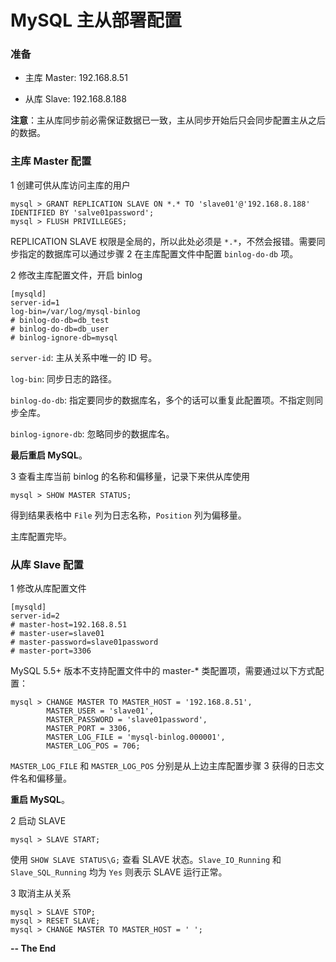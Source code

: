 # MySQL 主从部署配置

### 准备

* 主库 Master: 192.168.8.51

* 从库 Slave: 192.168.8.188

**注意**：主从库同步前必需保证数据已一致，主从同步开始后只会同步配置主从之后的数据。

### 主库 Master 配置

1 创建可供从库访问主库的用户

```
mysql > GRANT REPLICATION SLAVE ON *.* TO 'slave01'@'192.168.8.188' IDENTIFIED BY 'salve01password';
mysql > FLUSH PRIVILLEGES;
```

REPLICATION SLAVE 权限是全局的，所以此处必须是 `*.*`，不然会报错。需要同步指定的数据库可以通过步骤 2 在主库配置文件中配置 `binlog-do-db` 项。

2 修改主库配置文件，开启 binlog

```
[mysqld]
server-id=1
log-bin=/var/log/mysql-binlog
# binlog-do-db=db_test
# binlog-do-db=db_user
# binlog-ignore-db=mysql
```

`server-id`: 主从关系中唯一的 ID 号。

`log-bin`: 同步日志的路径。

`binlog-do-db`: 指定要同步的数据库名，多个的话可以重复此配置项。不指定则同步全库。

`binlog-ignore-db`: 忽略同步的数据库名。

**最后重启 MySQL**。

3 查看主库当前 binlog 的名称和偏移量，记录下来供从库使用

```
mysql > SHOW MASTER STATUS;
```

得到结果表格中 `File` 列为日志名称，`Position` 列为偏移量。

主库配置完毕。

### 从库 Slave 配置

1 修改从库配置文件

```
[mysqld]
server-id=2
# master-host=192.168.8.51
# master-user=slave01
# master-password=slave01password
# master-port=3306
```

MySQL 5.5+ 版本不支持配置文件中的 master-* 类配置项，需要通过以下方式配置：

```
mysql > CHANGE MASTER TO MASTER_HOST = '192.168.8.51',
		MASTER_USER = 'slave01',
		MASTER_PASSWORD = 'slave01password',
		MASTER_PORT = 3306,
		MASTER_LOG_FILE = 'mysql-binlog.000001',
		MASTER_LOG_POS = 706;
```

`MASTER_LOG_FILE` 和 `MASTER_LOG_POS` 分别是从上边主库配置步骤 3 获得的日志文件名和偏移量。

**重启 MySQL**。

2 启动 SLAVE

```
mysql > SLAVE START;
```

使用 `SHOW SLAVE STATUS\G;` 查看 SLAVE 状态。`Slave_IO_Running` 和 `Slave_SQL_Running` 均为 `Yes` 则表示 SLAVE 运行正常。

3 取消主从关系

```
mysql > SLAVE STOP;
mysql > RESET SLAVE;
mysql > CHANGE MASTER TO MASTER_HOST = ' ';
```

**-- The End**